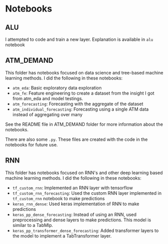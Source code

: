 # Notebooks

## ALU

I attempted to code and train a new layer. Explanation is available in `alu` notebook

## ATM_DEMAND

This folder has notebooks focused on data science and tree-based machine learning methods. I did the following in these notebooks:
* `atm_eda`: Basic exploratory data exploration
* `atm_fe`: Feature engineering to create a dataset from the insight I got from atm_eda and model testings.
* `atm_forecasting`: Forecasting with the aggregate of the dataset
* `atm_individual_forecasting`: Forecasting using a single ATM data instead of aggregating over many

See the README file in ATM_DEMAND folder for more information about the notebooks.

There are also some `.py`. These files are created with the code in the notebooks for future use.

## RNN

This folder has notebooks focused on RNN's and other deep learning based machine learning methods. I did the following in these notebooks:
* `tf_custom_rnn`: Implemented an RNN layer with tensorflow
* `tf_custom_rnn_forecasting`: Used the custom RNN layer implemented in `tf_custom_rnn` notebook to make predictions
* `keras_rnn_dense`: Used keras implementation of RNN to make predictions
* `keras_pp_dense_forecasting`: Instead of using an RNN, used preprocessing and dense layers to make predictions. This model is similar to a TabMlp.
* `keras_pp_transformer_dense_forecasting`: Added transformer layers to the model to implement a TabTransformer layer. 
